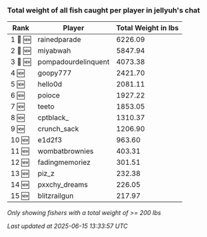 ### Total weight of all fish caught per player in jellyuh's chat
| Rank | Player | Total Weight in lbs |
|------|--------|---------|
| 1 🥇 🆕 | rainedparade | 6226.09 |
| 2 🥈 🆕 | miyabwah | 5847.94 |
| 3 🥉 🆕 | pompadourdelinquent | 4073.38 |
| 4 🆕 | goopy777 | 2421.70 |
| 5 🆕 | hello0d | 2081.11 |
| 6 🆕 | poioce | 1927.22 |
| 7 🆕 | teeto | 1853.05 |
| 8 🆕 | cptblack_ | 1310.37 |
| 9 🆕 | crunch_sack | 1206.90 |
| 10 🆕 | e1d2f3 | 963.60 |
| 11 🆕 | wombatbrownies | 403.31 |
| 12 🆕 | fadingmemoriez | 301.51 |
| 13 🆕 | piz_z | 232.38 |
| 14 🆕 | pxxchy_dreams | 226.05 |
| 15 🆕 | blitzrailgun | 217.97 |

_Only showing fishers with a total weight of >= 200 lbs_

_Last updated at 2025-06-15 13:33:57 UTC_